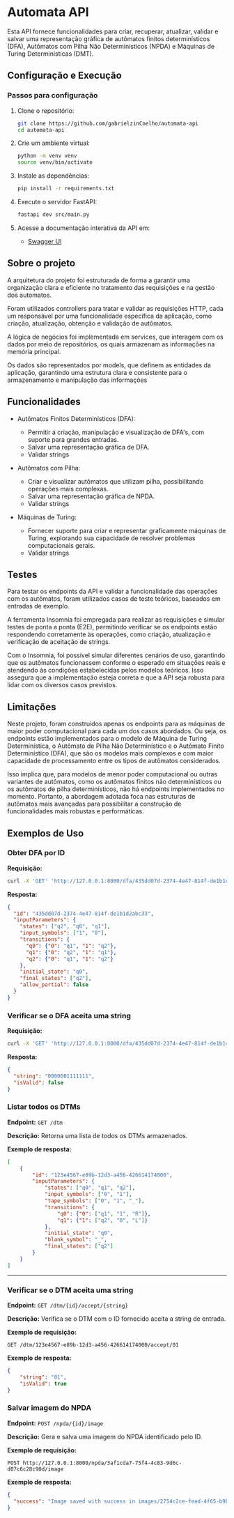 # Automata API

Esta API fornece funcionalidades para criar, recuperar, atualizar, validar e salvar uma representação gráfica de autômatos finitos determinísticos (DFA), Autômatos com Pilha Não Determinísticos (NPDA) e Máquinas de Turing Determinísticas (DMT).

## Configuração e Execução

### Passos para configuração

1. Clone o repositório:
   ```sh
   git clone https://github.com/gabrielzinCoelho/automata-api
   cd automata-api
   ```

2. Crie um ambiente virtual:
   ```sh
   python -m venv venv
   source venv/bin/activate
   ```

3. Instale as dependências:
   ```sh
   pip install -r requirements.txt
   ```

4. Execute o servidor FastAPI:
   ```sh
   fastapi dev src/main.py
   ```

5. Acesse a documentação interativa da API em:
   - [Swagger UI](http://127.0.0.1:8000/docs)

## Sobre o projeto

A arquitetura do projeto foi estruturada de forma a garantir uma organização clara e eficiente no tratamento das requisições e na gestão dos automatos. 

Foram utilizados controllers para tratar e validar as requisições HTTP, cada um responsável por uma funcionalidade específica da aplicação, como criação, atualização, obtenção e validação de autômatos. 

A lógica de negócios foi implementada em services, que interagem com os dados por meio de repositórios, os quais armazenam as informações na memória principal.

Os dados são representados por models, que definem as entidades da aplicação, garantindo uma estrutura clara e consistente para o armazenamento e manipulação das informações

## Funcionalidades

* Autômatos Finitos Determinísticos (DFA):  
  * Permitir a criação, manipulação e visualização de DFA's, com suporte para grandes entradas.
  * Salvar uma representação gráfica de DFA.
  * Validar strings

* Autômatos com Pilha: 
  * Criar e visualizar autômatos que utilizam pilha, possibilitando operações mais complexas.
  * Salvar uma representação gráfica de NPDA.
  * Validar strings

* Máquinas de Turing: 
  * Fornecer suporte para criar e representar graficamente máquinas de Turing, explorando sua capacidade de resolver problemas computacionais gerais.
  * Validar strings

## Testes

Para testar os endpoints da API e validar a funcionalidade das operações com os autômatos, foram utilizados casos de teste teóricos, baseados em entradas de exemplo. 

A ferramenta Insomnia foi empregada para realizar as requisições e simular testes de ponta a ponta (E2E), permitindo verificar se os endpoints estão respondendo corretamente às operações, como criação, atualização e verificação de aceitação de strings. 

Com o Insomnia, foi possível simular diferentes cenários de uso, garantindo que os autômatos funcionassem conforme o esperado em situações reais e atendendo às condições estabelecidas pelos modelos teóricos. Isso assegura que a implementação esteja correta e que a API seja robusta para lidar com os diversos casos previstos.

## Limitações

Neste projeto, foram construídos apenas os endpoints para as máquinas de maior poder computacional para cada um dos casos abordados. Ou seja, os endpoints estão implementados para o modelo de Máquina de Turing Determinística, o Autômato de Pilha Não Determinístico e o Autômato Finito Determinístico (DFA), que são os modelos mais complexos e com maior capacidade de processamento entre os tipos de autômatos considerados. 

Isso implica que, para modelos de menor poder computacional ou outras variantes de autômatos, como os autômatos finitos não determinísticos ou os autômatos de pilha determinísticos, não há endpoints implementados no momento. Portanto, a abordagem adotada foca nas estruturas de autômatos mais avançadas para possibilitar a construção de funcionalidades mais robustas e performáticas.

## Exemplos de Uso

### Obter DFA por ID

**Requisição:**
```sh
curl -X 'GET' 'http://127.0.0.1:8000/dfa/435dd07d-2374-4e47-814f-de1b1d2abc33'
```

**Resposta:**
```json
{
  "id": "435dd07d-2374-4e47-814f-de1b1d2abc33",
  "inputParameters": {
    "states": ["q2", "q0", "q1"],
    "input_symbols": ["1", "0"],
    "transitions": {
      "q0": {"0": "q1", "1": "q2"},
      "q1": {"0": "q2", "1": "q1"},
      "q2": {"0": "q1", "1": "q2"}
    },
    "initial_state": "q0",
    "final_states": ["q2"],
    "allow_partial": false
  }
}
```

### Verificar se o DFA aceita uma string

**Requisição:**
```sh
curl -X 'GET' 'http://127.0.0.1:8000/dfa/435dd07d-2374-4e47-814f-de1b1d2abc33/accept/0000001111111'
```

**Resposta:**
```json
{
  "string": "0000001111111",
  "isValid": false
}
```

### Listar todos os DTMs

**Endpoint:** `GET /dtm`

**Descrição:** Retorna uma lista de todos os DTMs armazenados.

**Exemplo de resposta:**
```json
[
    {
        "id": "123e4567-e89b-12d3-a456-426614174000",
        "inputParameters": {
            "states": ["q0", "q1", "q2"],
            "input_symbols": ["0", "1"],
            "tape_symbols": ["0", "1", "_"],
            "transitions": {
                "q0": {"0": ["q1", "1", "R"]},
                "q1": {"1": ["q2", "0", "L"]}
            },
            "initial_state": "q0",
            "blank_symbol": "_",
            "final_states": ["q2"]
        }
    }
]
```

---

### Verificar se o DTM aceita uma string

**Endpoint:** `GET /dtm/{id}/accept/{string}`

**Descrição:** Verifica se o DTM com o ID fornecido aceita a string de entrada.

**Exemplo de requisição:**
```
GET /dtm/123e4567-e89b-12d3-a456-426614174000/accept/01
```

**Exemplo de resposta:**
```json
{
    "string": "01",
    "isValid": true
}
```

### Salvar imagem do NPDA

**Endpoint:** `POST /npda/{id}/image`

**Descrição:** Gera e salva uma imagem do NPDA identificado pelo ID.

**Exemplo de requisição:**
```
POST http://127.0.0.1:8000/npda/3af1cda7-75f4-4c83-9d6c-d07c6c28c90d/image
```

**Exemplo de resposta:**
```json
{
  "success": "Image saved with success in images/2754c2ce-fead-4f65-b9b3-8b983a80d660.png"
}
```
